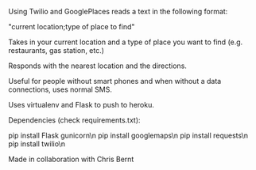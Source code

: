 Using Twilio and GooglePlaces reads a text in the following format:

"current location;type of place to find"

Takes in your current location and a type of place you want to find (e.g. restaurants, gas station, etc.)

Responds with the nearest location and the directions.

Useful for people without smart phones and when without a data connections, uses normal SMS.

Uses virtualenv and Flask to push to heroku.

Dependencies (check requirements.txt):

pip install Flask gunicorn\n
pip install googlemaps\n
pip install requests\n
pip install twilio\n

Made in collaboration with Chris Bernt
